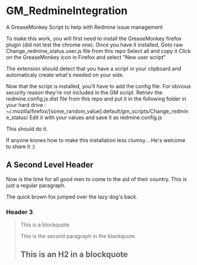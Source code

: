 GM_RedmineIntegration
=====================

A GreaseMonkey Script to help with Redmine issue management

To make this work, you will first need to install the GreaseMonkey firefox plugin (did not test the chrome one).
Once you have it installed, 
Goto raw Change_redmine_status.user.js file from this repo
Select all and copy it
Click on the GreaseMonkey icon in Firefox and select "New user script"

The extension should detect that you have a script in your clipboard and automaticaly create what's needed on your side.

Now that the script is installed, you'll have to add the config file.
For obvious security reason they're not included in the GM script.
Retriev the redmine.config.js.dist file from this repo and put it in the following folder in your hard drive :
~/.mozilla/firefox/[some_random_value].default/gm_scripts/Change_redmine_status/
Edit it with your values and save it as redmine.config.js

This should do it.

If anyone knows how to make this installation less clumsy... He's welcome to share it :)

A Second Level Header
---------------------

Now is the time for all good men to come to
the aid of their country. This is just a
regular paragraph.

The quick brown fox jumped over the lazy
dog's back.

### Header 3

> This is a blockquote.
> 
> This is the second paragraph in the blockquote.
>
> ## This is an H2 in a blockquote
